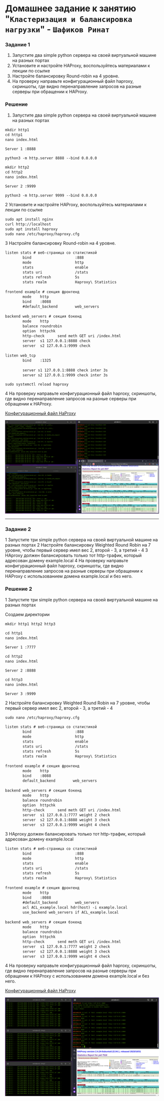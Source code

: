 # Домашнее задание к занятию "`Кластеризация и балансировка нагрузки`" - `Шафиков Ринат`

### Задание 1

1. Запустите два simple python сервера на своей виртуальной машине на разных портах
2. Установите и настройте HAProxy, воспользуйтесь материалами к лекции по ссылке
3. Настройте балансировку Round-robin на 4 уровне.
4. На проверку направьте конфигурационный файл haproxy, скриншоты, где видно перенаправление запросов на разные серверы при обращении к HAProxy.

### Решение

1. Запустите два simple python сервера на своей виртуальной машине на разных портах
```
mkdir http1
cd http1
nano index.html
```
```
Server 1 :8888
```
```
python3 -m http.server 8888 --bind 0.0.0.0 
```

```
mkdir http2
cd http2
nano index.html
```
```
Server 2 :9999
```
```
python3 -m http.server 9999 --bind 0.0.0.0
```

2 Установите и настройте HAProxy, воспользуйтесь материалами к лекции по ссылке
```
sudo apt install nginx
curl http://localhost
sudo apt install haproxy
sudo nano /etc/haproxy/haproxy.cfg
```
3 Настройте балансировку Round-robin на 4 уровне.

```
listen stats # веб-страница со статистикой
        bind                    :888
        mode                    http
        stats                   enable
        stats uri               /stats
        stats refresh           5s
        stats realm             Haproxy\ Statistics

frontend example # секция фронтенд
        mode    http
        bind    :8088
        #default_backend        web_servers

backend web_servers # секция бэкенд
        mode    http
        balance roundrobin
        option  httpchk
        http-check      send meth GET uri /index.html
        server  s1 127.0.0.1:8888 check
        server  s2 127.0.0.1:9999 check

listen web_tcp
        bind    :1325

        server s1 127.0.0.1:8888 check inter 3s
        server s2 127.0.0.1:9999 check inter 3s
```

```
sudo systemctl reload haproxy
```
4 На проверку направьте конфигурационный файл haproxy, скриншоты, где видно перенаправление запросов на разные серверы при обращении к HAProxy.

[Конфигурационный файл HaProxy](files/haproxy.cfg)

![HaProxy_L4](img/HaProxy_L4.png)

---

### Задание 2
1 Запустите три simple python сервера на своей виртуальной машине на разных портах
2 Настройте балансировку Weighted Round Robin на 7 уровне, чтобы первый сервер имел вес 2, второй - 3, а третий - 4
3 HAproxy должен балансировать только тот http-трафик, который адресован домену example.local
4 На проверку направьте конфигурационный файл haproxy, скриншоты, где видно перенаправление запросов на разные серверы при обращении к HAProxy c использованием домена example.local и без него.

### Решение 2

1 Запустите три simple python сервера на своей виртуальной машине на разных портах

Создаем директории 
```
mkdir http1 http2 http3
```
```
cd http1
nano index.html
```
```
Server 1 :7777
```
```
cd http2
nano index.html
```
```
Server 2 :8888
```
```
cd http3
nano index.html
```
```
Server 3 :9999
```
2 Настройте балансировку Weighted Round Robin на 7 уровне, чтобы первый сервер имел вес 2, второй - 3, а третий - 4
```
sudo nano /etc/haproxy/haproxy.cfg 
```
```
listen stats # веб-страница со статистикой
        bind                    :888
        mode                    http
        stats                   enable
        stats uri               /stats
        stats refresh           5s
        stats realm             Haproxy\ Statistics

frontend example # секция фронтенд
        mode    http
        bind    :8088
        default_backend        web_servers
       
backend web_servers # секция бэкенд
        mode    http
        balance roundrobin
        option  httpchk
        http-check      send meth GET uri /index.html
        server  s1 127.0.0.1:7777 weight 2 check
        server  s2 127.0.0.1:8888 weight 3 check
        server  s3 127.0.0.1:9999 weight 4 check
```
3 HAproxy должен балансировать только тот http-трафик, который адресован домену example.local
```
listen stats # веб-страница со статистикой
        bind                    :888
        mode                    http
        stats                   enable
        stats uri               /stats
        stats refresh           5s
        stats realm             Haproxy\ Statistics

frontend example # секция фронтенд
        mode    http
        bind    :8088
        #default_backend        web_servers
        acl ACL_example.local hdr(host) -i example.local
        use_backend web_servers if ACL_example.local

backend web_servers # секция бэкенд
        mode    http
        balance roundrobin
        option  httpchk
        http-check      send meth GET uri /index.html
        server  s1 127.0.0.1:7777 weight 2 check
        server  s2 127.0.0.1:8888 weight 3 check
        server  s3 127.0.0.1:9999 weight 4 check
```
4 На проверку направьте конфигурационный файл haproxy, скриншоты, где видно перенаправление запросов на разные серверы при обращении к HAProxy c использованием домена example.local и без него.

[Конфигурационный файл HaProxy](files/haproxy2.cfg)

![HaProxy_L4](img/HaProxy_L7.png)


